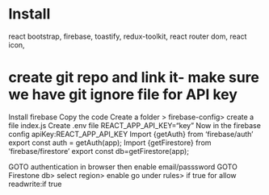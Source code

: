 # Install

react bootstrap,
firebase,
toastify,
redux-toolkit,
react router dom,
react icon,

# create git repo and link it- make sure we have git ignore file for API key

Install firebase
Copy the code
Create a folder > firebase-config> create a file index.js
Create .env file
REACT_APP_API_KEY=“key”
Now in the firebase config
apiKey:REACT_APP_API_KEY
Import {getAuth} from ‘firebase/auth’
export const auth = getAuth(app);
Import {getFirestore} from ‘firebase/firestore’
export const db=getFirestore(app);

GOTO authentication in browser then enable email/passsword
GOTO Firestone db> select region> enable
go under rules> if true for allow readwrite:if true
